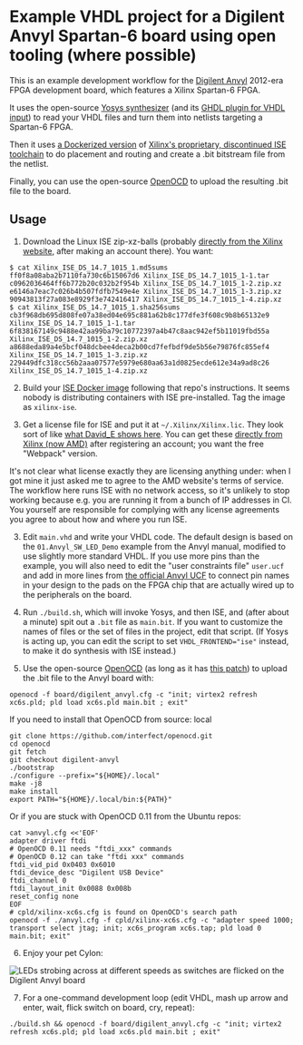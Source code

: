 # Example VHDL project for a Digilent Anvyl Spartan-6 board using open tooling (where possible)

This is an example development workflow for the [Digilent Anvyl](https://digilent.com/reference/programmable-logic/anvyl/start) 2012-era FPGA development board, which features a Xilinx Spartan-6 FPGA.

It uses the open-source [Yosys synthesizer](https://github.com/YosysHQ/yosys) (and its [GHDL plugin for VHDL input](https://github.com/ghdl/ghdl-yosys-plugin)) to read your VHDL files and turn them into netlists targeting a Spartan-6 FPGA.

Then it uses [a Dockerized version](https://github.com/90degs2infty/ise-docker/tree/80f46139b852f98ca67c31d5f3b4aaebda98851c) of [Xilinx's proprietary, discontinued ISE toolchain](https://www.xilinx.com/downloadNav/vivado-design-tools/archive-ise.html) to do placement and routing and create a .bit bitstream file from the netlist. 

Finally, you can use the open-source [OpenOCD](https://openocd.org/) to upload the resulting .bit file to the board.

## Usage

1. Download the Linux ISE zip-xz-balls (probably [directly from the Xilinx website](https://www.xilinx.com/downloadNav/vivado-design-tools/archive-ise.html), after making an account there). You want:

```shell
$ cat Xilinx_ISE_DS_14.7_1015_1.md5sums 
ff0f8a08aba2b7110fa730c6b15067d6 Xilinx_ISE_DS_14.7_1015_1-1.tar
c0962036464ff6b772b20c032b2f954b Xilinx_ISE_DS_14.7_1015_1-2.zip.xz
e6146a7eac7c026b4b507fdfb7549e4e Xilinx_ISE_DS_14.7_1015_1-3.zip.xz
90943813f27a083e8929f3e742416417 Xilinx_ISE_DS_14.7_1015_1-4.zip.xz
$ cat Xilinx_ISE_DS_14.7_1015_1.sha256sums 
cb3f968db695d808fe07a38ed04e695c881a62b8c177dfe3f608c9b8b65132e9  Xilinx_ISE_DS_14.7_1015_1-1.tar
6f838167149c9488e42aa99ba79c10772397a4b47c8aac942ef5b11019fbd55a  Xilinx_ISE_DS_14.7_1015_1-2.zip.xz
a8688eda89a4e5bcf048dcbee4deca2b00cd7fefbdf9de5b56e79876fc855ef4  Xilinx_ISE_DS_14.7_1015_1-3.zip.xz
229449dfc318cc56b2aaa07577e5979e680aa63a1d0825ecde612e34a9ad8c26  Xilinx_ISE_DS_14.7_1015_1-4.zip.xz
```

2. Build your [ISE Docker image](https://github.com/90degs2infty/ise-docker/tree/80f46139b852f98ca67c31d5f3b4aaebda98851c) following that repo's instructions. It seems nobody is distributing containers with ISE pre-installed. Tag the image as `xilinx-ise`.

2. Get a license file for ISE and put it at `~/.Xilinx/Xilinx.lic`. They look sort of like [what David\_E shows here](https://support.xilinx.com/s/question/0D54U00007uMOmMSAW/new-license-file-is-licensing-isewebpack-ise-tool-is-looking-for-webpack-how-to-resolve?language=zh_CN). You can get these [directly from Xilinx (now AMD)](https://xilinx.com/getlicense) after registering an account; you want the free "Webpack" version.

It's not clear what license exactly they are licensing anything under: when I got mine it just asked me to agree to the AMD website's terms of service. The workflow here runs ISE with no network access, so it's unlikely to stop working because e.g. you are running it from a bunch of IP addresses in CI. You yourself are responsible for complying with any license agreements you agree to about how and where you run ISE.

3. Edit `main.vhd` and write your VHDL code. The default design is based on the `01.Anvyl_SW_LED_Demo` example from the Anvyl manual, modified to use slightly more standard VHDL. If you use more pins than the example, you will also need to edit the "user constraints file" `user.ucf` and add in more lines from [the official Anvyl UCF](https://digilent.com/reference/_media/reference/programmable-logic/anvyl/anvyl-master_ucf.zip) to connect pin names in your design to the pads on the FPGA chip that are actually wired up to the peripherals on the board.

4. Run `./build.sh`, which will invoke Yosys, and then ISE, and (after about a minute) spit out a `.bit` file as `main.bit`. If you want to customize the names of files or the set of files in the project, edit that script. (If Yosys is acting up, you can edit the script to set `VHDL_FRONTEND="ise"` instead, to make it do synthesis with ISE instead.)

5. Use the open-source [OpenOCD](https://openocd.org/) (as long as it has [this patch](https://review.openocd.org/c/openocd/+/8467)) to upload the .bit file to the Anvyl board with:

```shell
openocd -f board/digilent_anvyl.cfg -c "init; virtex2 refresh xc6s.pld; pld load xc6s.pld main.bit ; exit"
```

If you need to install that OpenOCD from source:
local
```shell
git clone https://github.com/interfect/openocd.git
cd openocd
git fetch
git checkout digilent-anvyl
./bootstrap
./configure --prefix="${HOME}/.local"
make -j8
make install
export PATH="${HOME}/.local/bin:${PATH}"
```

Or if you are stuck with OpenOCD 0.11 from the Ubuntu repos:
```shell
cat >anvyl.cfg <<'EOF'
adapter driver ftdi
# OpenOCD 0.11 needs "ftdi_xxx" commands
# OpenOCD 0.12 can take "ftdi xxx" commands
ftdi_vid_pid 0x0403 0x6010
ftdi_device_desc "Digilent USB Device"
ftdi_channel 0
ftdi_layout_init 0x0088 0x008b
reset_config none
EOF
# cpld/xilinx-xc6s.cfg is found on OpenOCD's search path
openocd -f ./anvyl.cfg -f cpld/xilinx-xc6s.cfg -c "adapter speed 1000; transport select jtag; init; xc6s_program xc6s.tap; pld load 0 main.bit; exit"
```

6. Enjoy your pet Cylon:

![LEDs strobing across at different speeds as switches are flicked on the Digilent Anvyl board](doc/cylon.gif)

7. For a one-command development loop (edit VHDL, mash up arrow and enter, wait, flick switch on board, cry, repeat):

```shell
./build.sh && openocd -f board/digilent_anvyl.cfg -c "init; virtex2 refresh xc6s.pld; pld load xc6s.pld main.bit ; exit"
```
